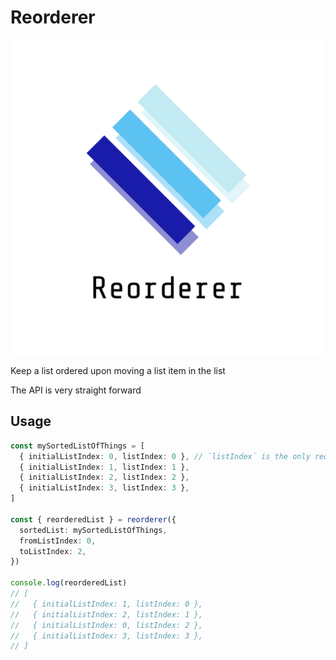 # Reorderer

![](https://raw.githubusercontent.com/erikengervall/gigalib/main/packages/reorderer/logos/logo.png)

Keep a list ordered upon moving a list item in the list

The API is very straight forward

## Usage

```ts
const mySortedListOfThings = [
  { initialListIndex: 0, listIndex: 0 }, // `listIndex` is the only required field for `reorderer` to work
  { initialListIndex: 1, listIndex: 1 },
  { initialListIndex: 2, listIndex: 2 },
  { initialListIndex: 3, listIndex: 3 },
]

const { reorderedList } = reorderer({
  sortedList: mySortedListOfThings,
  fromListIndex: 0,
  toListIndex: 2,
})

console.log(reorderedList)
// [
//   { initialListIndex: 1, listIndex: 0 },
//   { initialListIndex: 2, listIndex: 1 },
//   { initialListIndex: 0, listIndex: 2 },
//   { initialListIndex: 3, listIndex: 3 },
// ]
```
